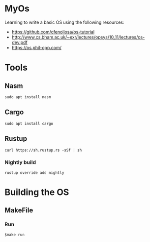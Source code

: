 # MyOs

Learning to write a basic OS using the following resources:

* https://github.com/cfenollosa/os-tutorial
* http://www.cs.bham.ac.uk/~exr/lectures/opsys/10_11/lectures/os-dev.pdf
* https://os.phil-opp.com/

# Tools
## Nasm
```
sudo apt install nasm
```
## Cargo
```
sudo apt install cargo
```
## Rustup
```
curl https://sh.rustup.rs -sSf | sh
```
### Nightly build
```
rustup override add nightly
```

# Building the OS
## MakeFile
### Run
```
$make run
```

